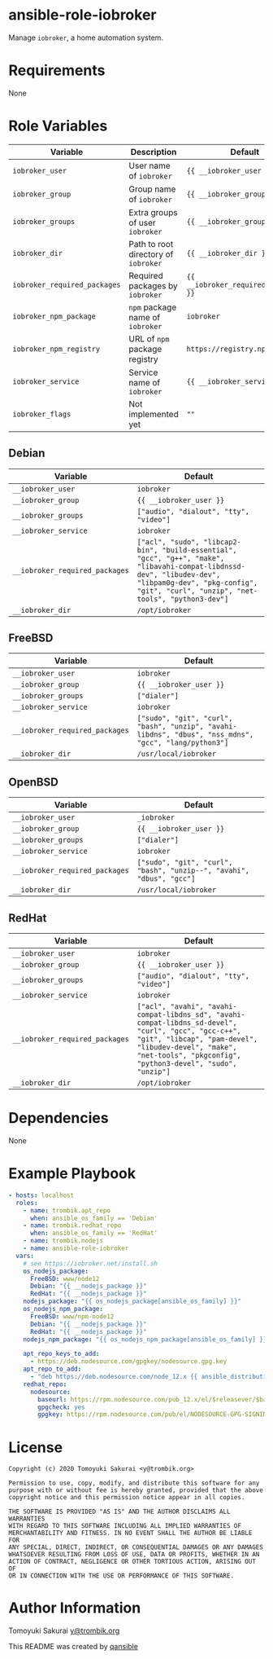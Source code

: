 # ansible-role-iobroker

Manage `iobroker`, a home automation system.

# Requirements

None

# Role Variables

| Variable | Description | Default |
|----------|-------------|---------|
| `iobroker_user` | User name of `iobroker` | `{{ __iobroker_user }}` |
| `iobroker_group` | Group name of `iobroker` | `{{ __iobroker_group }}` |
| `iobroker_groups` | Extra groups of user `iobroker` | `{{ __iobroker_groups }}` |
| `iobroker_dir` | Path to root directory of `iobroker` | `{{ __iobroker_dir }}` |
| `iobroker_required_packages` | Required packages by `iobroker` | `{{ __iobroker_required_packages }}` |
| `iobroker_npm_package` | `npm` package name of `iobroker` | `iobroker` |
| `iobroker_npm_registry` | URL of `npm` package registry | `https://registry.npmjs.org` |
| `iobroker_service` | Service name of `iobroker` | `{{ __iobroker_service }}` |
| `iobroker_flags` | Not implemented yet | `""` |

## Debian

| Variable | Default |
|----------|---------|
| `__iobroker_user` | `iobroker` |
| `__iobroker_group` | `{{ __iobroker_user }}` |
| `__iobroker_groups` | `["audio", "dialout", "tty", "video"]` |
| `__iobroker_service` | `iobroker` |
| `__iobroker_required_packages` | `["acl", "sudo", "libcap2-bin", "build-essential", "gcc", "g++", "make", "libavahi-compat-libdnssd-dev", "libudev-dev", "libpam0g-dev", "pkg-config", "git", "curl", "unzip", "net-tools", "python3-dev"]` |
| `__iobroker_dir` | `/opt/iobroker` |

## FreeBSD

| Variable | Default |
|----------|---------|
| `__iobroker_user` | `iobroker` |
| `__iobroker_group` | `{{ __iobroker_user }}` |
| `__iobroker_groups` | `["dialer"]` |
| `__iobroker_service` | `iobroker` |
| `__iobroker_required_packages` | `["sudo", "git", "curl", "bash", "unzip", "avahi-libdns", "dbus", "nss_mdns", "gcc", "lang/python3"]` |
| `__iobroker_dir` | `/usr/local/iobroker` |

## OpenBSD

| Variable | Default |
|----------|---------|
| `__iobroker_user` | `_iobroker` |
| `__iobroker_group` | `{{ __iobroker_user }}` |
| `__iobroker_groups` | `["dialer"]` |
| `__iobroker_service` | `iobroker` |
| `__iobroker_required_packages` | `["sudo", "git", "curl", "bash", "unzip--", "avahi", "dbus", "gcc"]` |
| `__iobroker_dir` | `/usr/local/iobroker` |

## RedHat

| Variable | Default |
|----------|---------|
| `__iobroker_user` | `iobroker` |
| `__iobroker_group` | `{{ __iobroker_user }}` |
| `__iobroker_groups` | `["audio", "dialout", "tty", "video"]` |
| `__iobroker_service` | `iobroker` |
| `__iobroker_required_packages` | `["acl", "avahi", "avahi-compat-libdns_sd", "avahi-compat-libdns_sd-devel", "curl", "gcc", "gcc-c++", "git", "libcap", "pam-devel", "libudev-devel", "make", "net-tools", "pkgconfig", "python3-devel", "sudo", "unzip"]` |
| `__iobroker_dir` | `/opt/iobroker` |

# Dependencies

None

# Example Playbook

```yaml
- hosts: localhost
  roles:
    - name: trombik.apt_repo
      when: ansible_os_family == 'Debian'
    - name: trombik.redhat_repo
      when: ansible_os_family == 'RedHat'
    - name: trombik.nodejs
    - name: ansible-role-iobroker
  vars:
    # see https://iobroker.net/install.sh
    os_nodejs_package:
      FreeBSD: www/node12
      Debian: "{{ __nodejs_package }}"
      RedHat: "{{ __nodejs_package }}"
    nodejs_package: "{{ os_nodejs_package[ansible_os_family] }}"
    os_nodejs_npm_package:
      FreeBSD: www/npm-node12
      Debian: "{{ __nodejs_package }}"
      RedHat: "{{ __nodejs_package }}"
    nodejs_npm_package: "{{ os_nodejs_npm_package[ansible_os_family] }}"

    apt_repo_keys_to_add:
      - https://deb.nodesource.com/gpgkey/nodesource.gpg.key
    apt_repo_to_add:
      - "deb https://deb.nodesource.com/node_12.x {{ ansible_distribution_release }} main"
    redhat_repo:
      nodesource:
        baseurl: https://rpm.nodesource.com/pub_12.x/el/$releasever/$basearch
        gpgcheck: yes
        gpgkey: https://rpm.nodesource.com/pub/el/NODESOURCE-GPG-SIGNING-KEY-EL
```

# License

```
Copyright (c) 2020 Tomoyuki Sakurai <y@trombik.org>

Permission to use, copy, modify, and distribute this software for any
purpose with or without fee is hereby granted, provided that the above
copyright notice and this permission notice appear in all copies.

THE SOFTWARE IS PROVIDED "AS IS" AND THE AUTHOR DISCLAIMS ALL WARRANTIES
WITH REGARD TO THIS SOFTWARE INCLUDING ALL IMPLIED WARRANTIES OF
MERCHANTABILITY AND FITNESS. IN NO EVENT SHALL THE AUTHOR BE LIABLE FOR
ANY SPECIAL, DIRECT, INDIRECT, OR CONSEQUENTIAL DAMAGES OR ANY DAMAGES
WHATSOEVER RESULTING FROM LOSS OF USE, DATA OR PROFITS, WHETHER IN AN
ACTION OF CONTRACT, NEGLIGENCE OR OTHER TORTIOUS ACTION, ARISING OUT OF
OR IN CONNECTION WITH THE USE OR PERFORMANCE OF THIS SOFTWARE.
```

# Author Information

Tomoyuki Sakurai <y@trombik.org>

This README was created by [qansible](https://github.com/trombik/qansible)
